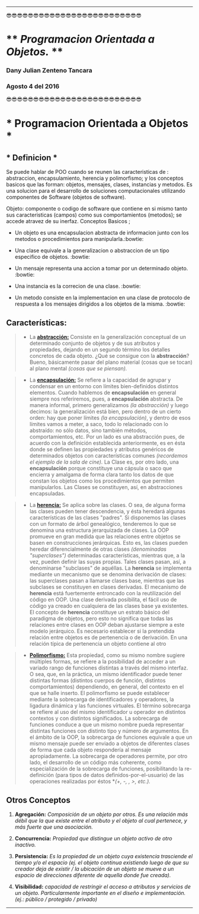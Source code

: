 ----
:sunglasses::sunglasses::sunglasses::sunglasses::sunglasses::sunglasses::sunglasses::sunglasses::sunglasses::sunglasses::sunglasses::sunglasses::sunglasses::sunglasses::sunglasses::sunglasses::sunglasses::sunglasses::sunglasses::sunglasses::sunglasses::sunglasses::sunglasses::sunglasses::sunglasses:

# ** *Programacion Orientada a Objetos.* ** #

### Dany Julian Zenteno Tancara ###

### Agosto 4 del 2016 ###

:sunglasses::sunglasses::sunglasses::sunglasses::sunglasses::sunglasses::sunglasses::sunglasses::sunglasses::sunglasses::sunglasses::sunglasses::sunglasses::sunglasses::sunglasses::sunglasses::sunglasses::sunglasses::sunglasses::sunglasses::sunglasses::sunglasses::sunglasses::sunglasses::sunglasses:
# * Programacion Orientada  a Objetos * #

## * Definicion * ##
Se puede hablar de POO cuando se reunen las caracteristicas de : abstraccion, encapsulamiento, herencia y polimorfismo; y los conceptos basicos que las forman: objetos, mensajes, clases, instancias y metodos.
Es una solucion para el desarrollo de soluciones computacionales utilizando componentes de Software (objetos de software).

Objeto: componente o codigo de software que contiene en si mismo tanto sus caracteristicas (campos) como sus comportamientos (metodos); se accede atravez de su inerfaz.
Conceptos Basicos ;

- Un objeto es una encapsulacion abstracta de informacion junto con los metodos o procedimientos para manipularla.:bowtie:

- Una clase equivale a la generalizacion o abstraccion de un tipo especifico de objetos. :bowtie:

- Un mensaje representa una accion a tomar por un determinado objeto. :bowtie:

- Una instancia es la correcion de una clase. :bowtie:

- Un metodo consiste en la implementacion en una clase de protocolo de respuesta a los mensajes dirigidos a los objetos de la misma. :bowtie:

## Características: ##
> - La [**abstracción:**](http://www.google.com) Consiste en la generalización conceptual de un determinado conjunto de objetos y de sus atributos y propiedades, dejando en un segundo término los detalles concretos de cada objeto. ¿Qué se consigue con la **abstracción**? Bueno, básicamente pasar del plano material (cosas que se tocan) al plano mental *(cosas que se piensan).*


> - La [**encapsulación:**](http://www.google.com) Se refiere a la capacidad de agrupar y condensar en un entorno con límites bien-definidos distintos elementos. Cuando hablemos de **encapsulación** en general siempre nos referiremos, pues, a **encapsulación** abstracta. De manera informal, primero generalizamos *(la abstracción)* y luego decimos: la generalización está bien, pero dentro de un cierto orden: hay que poner límites *(la encapsulación)*, y dentro de esos límites vamos a meter, a saco, todo lo relacionado con lo abstraído: no sólo datos, sino también métodos, comportamientos, etc.
Por un lado es una abstracción pues, de acuerdo con la definición establecida anteriormente, es en ésta donde se definen las propiedades y atributos genéricos de determinados objetos con características comunes *(recordemos el ejemplo de la sala de cine).* La Clase es, por otro lado, una **encapsulación** porque constituye una cápsula o saco que encierra y amalgama de forma clara tanto los datos de que constan los objetos como los procedimientos que permiten manipularlos. Las Clases se constituyen, así, en abstracciones encapsuladas.


> - La [**herencia:**](http://www.google.com) Se aplica sobre las clases. O sea, de alguna forma las clases pueden tener descendencia, y ésta heredará algunas características de las clases "padres". Si disponemos las clases con un formato de árbol genealógico, tenderemos lo que se denomina una estructura jerarquizada de clases.
La OOP promueve en gran medida que las relaciones entre objetos se basen en construcciones jerárquicas. Esto es, las clases pueden heredar diferencialmente de otras clases *(denominadas "superclases")* determinadas características, mientras que, a la vez, pueden definir las suyas propias. Tales clases pasan, así, a denominarse "subclases" de aquéllas.
La **herencia** se implementa mediante un mecanismo que se denomina derivación de clases: las superclases pasan a llamarse clases base, mientras que las subclases se constituyen en clases derivadas. El mecanismo de **herencia** está fuertemente entroncado con la reutilización del código en OOP. Una clase derivada posibilita, el fácil uso de código ya creado en cualquiera de las clases base ya existentes.
El concepto de **herencia** constituye un estrato básico del paradigma de objetos, pero esto no significa que todas las relaciones entre clases en OOP deban ajustarse siempre a este modelo jerárquico. Es necesario establecer si la pretendida relación entre objetos es de pertenencia o de derivación. En una relación típica de pertenencia un objeto contiene al otro


> - [**Polimorfismo:**](http://www.google.com) Esta propiedad, como su mismo nombre sugiere múltiples formas, se refiere a la posibilidad de acceder a un variado rango de funciones distintas a través del mismo interfaz. O sea, que, en la práctica, un mismo identificador puede tener distintas formas (distintos cuerpos de función, distintos comportamientos) dependiendo, en general, del contexto en el que se halle inserto.
El polimorfismo se puede establecer mediante la sobrecarga de identificadores y operadores, la ligadura dinámica y las funciones virtuales. El término sobrecarga se refiere al uso del mismo identificador u operador en distintos contextos y con distintos significados.
La sobrecarga de funciones conduce a que un mismo nombre pueda representar distintas funciones con distinto tipo y número de argumentos. En el ámbito de la OOP, la sobrecarga de funciones equivale a que un mismo mensaje puede ser enviado a objetos de diferentes clases de forma que cada objeto respondería al mensaje apropiadamente.
La sobrecarga de operadores permite, por otro lado, el desarrollo de un código más coherente, como especialización de la sobrecarga de funciones, posibilitando la re-definición (para tipos de datos definidos-por-el-usuario) de las operaciones realizadas por éstos **(+, -, *, >, etc.).**


## Otros Conceptos ##

1. **Agregación:** *Composición de un objeto por otros. Es una relación más débil que la que existe entre el atributo y el objeto al cual pertenece, y más fuerte que una asociación.*

2. **Concurrencia:** *Propiedad que distingue un objeto activo de otro inactivo.*

3. **Persistencia:** *Es la propiedad de un objeto cuya existencia trasciende el tiempo y/o el espacio (ej. el objeto continua existiendo luego de que su creador deja de existir / la ubicación de un objeto se mueve a un espacio de direcciones diferente de aquella donde fue creada).*

4. **Visibilidad:** *capacidad de restringir el acceso a atributos y servicios de un objeto. Particularmente importante en el diseño e implementación. (ej.: público / protegido / privado)*
----
